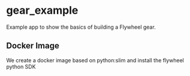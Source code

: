 # gear_example
Example app to show the basics of building a Flywheel gear.

## Docker Image
We create a docker image based on python:slim and install the flywheel python SDK

